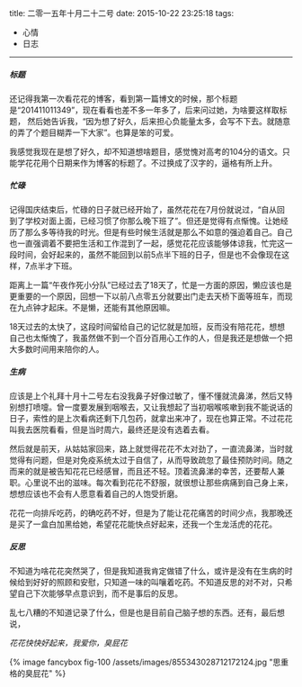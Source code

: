 title: 二零一五年十月二十二号
date: 2015-10-22 23:25:18
tags:
- 心情
- 日志
---

##### 标题
还记得我第一次看花花的博客，看到第一篇博文的时候，那个标题是“201411011349”，现在看看也差不多一年多了，后来问过她，为啥要这样取标题，
然后她告诉我，“因为想了好久，后来担心负能量太多，会写不下去。就随意的弄了个题目糊弄一下大家”。也算是笨的可爱。

我感觉我现在是想了好久，却不知道想啥题目，感觉愧对高考的104分的语文。只能学花花用个日期来作为博客的标题了。不过换成了汉字的，逼格有所上升。

##### 忙碌
记得国庆结束后，忙碌的日子就已经开始了，虽然花花在7月份就说过，“自从回到了学校对面上面，已经习惯了你那么晚下班了”。但还是觉得有点惭愧。让她经历了那么多等待我的时光。但是有些时候生活就是那么不如意的强迫着自己。自己也一直强调着不要把生活和工作混到了一起，感觉花花应该能够体谅我，忙完这一段时间，会好起来的，虽然不能回到以前5点半下班的日子，但是也不会像现在这样，7点半才下班。

距离上一篇“午夜作死小分队”已经过去了18天了，忙是一方面的原因，懒应该也是更重要的一个原因，回想一下以前八点零五分就要出门走去天桥下面等班车，而现在九点钟才起床。不是懒，还能有其他原因嘛。

18天过去的太快了，这段时间留给自己的记忆就是加班，反而没有陪花花，想想自己也太惭愧了，我虽然做不到一个百分百用心工作的人，但是我还是想做一个把大多数时间用来陪你的人。

##### 生病
应该是上个礼拜十月十二号左右没我鼻子好像过敏了，懂不懂就流鼻涕，然后又特别想打喷嚏。曾一度要发展到咽喉去，又让我想起了当初咽喉咳嗽到我不能说话的日子，索性的是上次看病还剩下几包药，就拿出来冲了，现在也算正常。不过花花叫我去医院看看，但是当时周六，最终还是没有选着去看。

然后就是前天，从姑姑家回来，路上就觉得花花不太对劲了，一直流鼻涕，当时就觉得有问题，但是对免疫系统太过于自信了，从而导致疏忽了最佳预防时间。随之而来的就是被告知花花已经感冒，而且还不轻。顶着流鼻涕的幸苦，还要帮人兼职。心里说不出的滋味。每次看到花花不舒服，就很想让那些病痛到自己身上来，想想应该也不会有人愿意看着自己的人饱受折磨。

花花一向排斥吃药，的确吃药不好，但是为了能让花花痛苦的时间少点，我那晚还是买了一盒白加黑给她，希望花花能快点好起来，还我一个生龙活虎的花花。

##### 反思
不知道为啥花花突然哭了，但是我知道我肯定做错了什么，或许是没有在生病的时候给到好好的照顾和安慰，只知道一味的叫嚷着吃药。不知道反思的对不对，只希望自己下次能够早点意识到，而不是事后的反思。


乱七八糟的不知道记录了什么，但是也是目前自己脑子想的东西。还有，最后想说，


*花花快快好起来，我爱你，臭屁花*


{% image fancybox fig-100 /assets/images/855343028712172124.jpg  "思重格的臭屁花" %}



